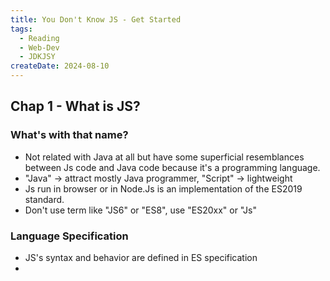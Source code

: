```yaml
---
title: You Don't Know JS - Get Started
tags:
  - Reading
  - Web-Dev
  - JDKJSY
createDate: 2024-08-10
---
```

## Chap 1 - What is JS?
### What's with that name?
- Not related with Java at all but have some superficial resemblances between Js code and Java code because it's a programming language. 
- "Java" -> attract mostly Java programmer, "Script" -> lightweight
- Js run in browser or in Node.Js is an implementation of the ES2019 standard.
- Don't use term like "JS6" or "ES8", use "ES20xx" or "Js"
### Language Specification
- JS's syntax and behavior are defined in ES specification
- 